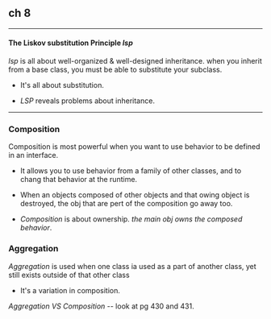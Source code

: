 ## ch 8 
---

#### The Liskov substitution Principle *lsp*

*lsp* is all about well-organized & well-designed inheritance. when you inherit from a base class, you must be able to substitute your subclass.

- It's all about substitution.

- *LSP* reveals problems about inheritance.



---


### Composition 

Composition is most powerful when you want to use behavior to be defined in an interface.

- It allows you to use behavior from a family of other classes, and to chang that behavior at the runtime.

- When an objects composed of other objects and that owing object is destroyed, the obj that are pert of the composition go away too.

- *Composition* is about ownership. _the main obj *owns* the composed behavior_.  


### Aggregation 

*Aggregation* is used when  one class ia used as a part of another class, yet still exists outside of that other class

- It's a variation in composition.



*Aggregation VS Composition* 
-- look at pg 430 and 431.